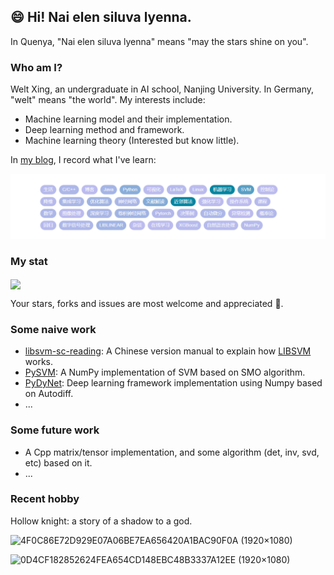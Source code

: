 ## :smile: Hi! Nai elen siluva lyenna.

In Quenya, "Nai elen siluva lyenna" means "may the stars shine on you".

### Who am I?

Welt Xing, an undergraduate in AI school, Nanjing University. In Germany, "welt" means "the world". My interests include:

- Machine learning model and their implementation.
- Deep learning method and framework.
- Machine learning theory (Interested but know little).

In [my blog](https://welts.xyz), I record what I've learn:

<img src="tags.png" alt="1" style="zoom:67%;" />

### My stat

<img align="center" src="https://github-readme-stats.vercel.app/api?username=Kaslanarian&show_icons=true&count_private=true&hide=prs&theme=radical" border=0>

Your stars, forks and issues are most welcome and appreciated :partying_face:.

### Some naive work

- [libsvm-sc-reading](https://github.com/Kaslanarian/libsvm-sc-reading): A Chinese version manual to explain how [LIBSVM](https://github.com/cjlin1/libsvm) works.
- [PySVM](https://github.com/Kaslanarian/PySVM): A NumPy implementation of SVM based on SMO algorithm.
- [PyDyNet](https://github.com/Kaslanarian/PySVM): Deep learning framework implementation using Numpy based on Autodiff.
- ...

### Some future work

- A Cpp matrix/tensor implementation, and some algorithm (det, inv, svd, etc) based on it.
- ...

### Recent hobby

Hollow knight: a story of a shadow to a god.

![4F0C86E72D929E07A06BE7EA656420A1BAC90F0A (1920×1080)](https://steamuserimages-a.akamaihd.net/ugc/1860564712044196816/4F0C86E72D929E07A06BE7EA656420A1BAC90F0A/?imw=5000&imh=5000&ima=fit&impolicy=Letterbox&imcolor=%23000000&letterbox=false)

![0D4CF182852624FEA654CD148EBC48B3337A12EE (1920×1080)](https://steamuserimages-a.akamaihd.net/ugc/1860564712044198595/0D4CF182852624FEA654CD148EBC48B3337A12EE/?imw=5000&imh=5000&ima=fit&impolicy=Letterbox&imcolor=%23000000&letterbox=false)
